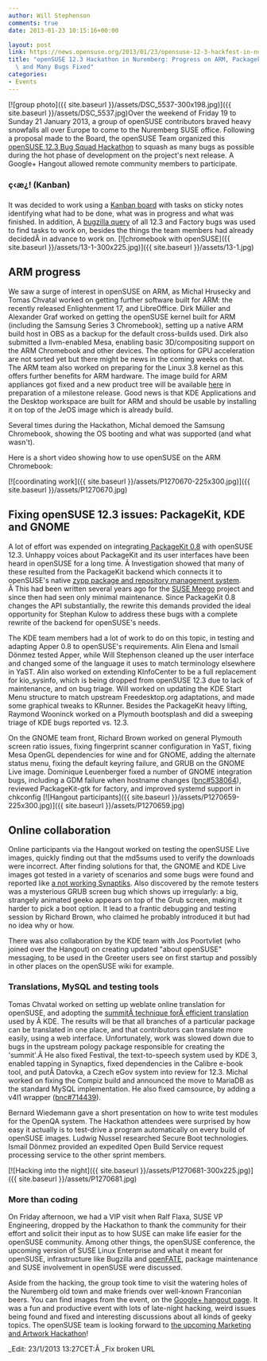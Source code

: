```yaml
---
author: Will Stephenson
comments: true
date: 2013-01-23 10:15:16+00:00

layout: post
link: https://news.opensuse.org/2013/01/23/opensuse-12-3-hackfest-in-nuremberg-progress-on-arm-packagekit-and-many-bugs-fixed/
title: "openSUSE 12.3 Hackathon in Nuremberg: Progress on ARM, Packagekit\
  \ and Many Bugs Fixed"
categories:
- Events
---
```

[![group photo]({{ site.baseurl }}/assets/DSC_5537-300x198.jpg)]({{ site.baseurl }}/assets/DSC_5537.jpg)Over the weekend of Friday 19 to Sunday 21 January 2013, a group of openSUSE contributors braved heavy snowfalls all over Europe to come to the Nuremberg SUSE office. Following a proposal made to the Board, the openSUSE Team organized this [openSUSE 12.3 Bug Squad Hackathon](https://en.opensuse.org/openSUSE:12.3_polish_hackaton) to squash as many bugs as possible during the hot phase of development on the project's next release. A Google+ Hangout allowed remote community members to participate.<!-- more -->


### ç‹æ¿! (Kanban)


It was decided to work using a [Kanban board](http://en.wikipedia.org/wiki/Kanban_board) with tasks on sticky notes identifying what had to be done, what was in progress and what was finished. In addition, A [bugzilla query](https://bugzilla.novell.com/buglist.cgi?resolution=---&resolution=DUPLICATE&classification=openSUSE&query_format=advanced&bug_status=NEW&bug_status=ASSIGNED&bug_status=NEEDINFO&bug_status=REOPENED&bug_status=RESOLVED&product=openSUSE%2012.3&product=openSUSE%20Factory) of all 12.3 and Factory bugs was used to find tasks to work on, besides the things the team members had already decidedÂ in advance to work on.
[![chromebook with openSUSE]({{ site.baseurl }}/assets/13-1-300x225.jpg)]({{ site.baseurl }}/assets/13-1.jpg)


## ARM progress


We saw a surge of interest in openSUSE on ARM, as Michal Hrusecky and Tomas Chvatal worked on getting further software built for ARM: the recently released Enlightenment 17, and LibreOffice. Dirk Müller and Alexander Graf worked on getting the openSUSE kernel built for ARM (including the Samsung Series 3 Chromebook), setting up a native ARM build host in OBS as a backup for the default cross-builds used. Dirk also submitted a llvm-enabled Mesa, enabling basic 3D/compositing support on the ARM Chromebook and other devices. The options for GPU acceleration are not sorted yet but there might be news in the coming weeks on that. The ARM team also worked on preparing for the Linux 3.8 kernel as this offers further benefits for ARM hardware. The image build for ARM appliances got fixed and a new product tree will be available [here](http://download.opensuse.org/distribution/armv7hl/factory/repo/oss/) in preparation of a milestone release. Good news is that KDE Applications and the Desktop workspace are built for ARM and should be usable by installing it on top of the JeOS image which is already build.

Several times during the Hackathon, Michal demoed the Samsung Chromebook, showing the OS booting and what was supported (and what wasn't).

Here is a short video showing how to use openSUSE on the ARM Chromebook:


[![coordinating work]({{ site.baseurl }}/assets/P1270670-225x300.jpg)]({{ site.baseurl }}/assets/P1270670.jpg)


## Fixing openSUSE 12.3 issues: PackageKit, KDE and GNOME


A lot of effort was expended on integrating[ PackageKit 0.8](http://lists.freedesktop.org/archives/packagekit/2013-January/026025.html) with openSUSE 12.3. Unhappy voices about PackageKit and its user interfaces have been heard in openSUSE for a long time. Â Investigation showed that many of these resulted from the PackageKit backend which connects it to openSUSE's native [zypp package and repository management system](https://en.opensuse.org/Portal:Libzypp). Â This had been written several years ago for the [SUSE Meego](https://www.suse.com/promo/lp/meego.html) project and since then had seen only minimal maintenance. Since PackageKit 0.8 changes the API substantially, the rewrite this demands provided the ideal opportunity for Stephan Kulow to address these bugs with a complete rewrite of the backend for openSUSE's needs.

The KDE team members had a lot of work to do on this topic, in testing and adapting Apper 0.8 to openSUSE's requirements. Alin Elena and Ismail Dönmez tested Apper, while Will Stephenson cleaned up the user interface and changed some of the language it uses to match terminology elsewhere in YaST. Alin also worked on extending KInfoCenter to be a full replacement for kio_sysinfo, which is being dropped from openSUSE 12.3 due to lack of maintenance, and on bug triage. Will worked on updating the KDE Start Menu structure to match upstream Freedesktop.org adaptations, and made some graphical tweaks to KRunner. Besides the PackageKit heavy lifting, Raymond Wooninck worked on a Plymouth bootsplash and did a sweeping triage of KDE bugs reported vs. 12.3.

On the GNOME team front, Richard Brown worked on general Plymouth screen ratio issues, fixing fingerprint scanner configuration in YaST, fixing Mesa OpenGL dependencies for wine and for GNOME, adding the alternate status menu, fixing the default keyring failure, and GRUB on the GNOME Live image. Dominique Leuenberger fixed a number of GNOME integration bugs, including a GDM failure when hostname changes ([bnc#538064](https://bugzilla.novell.com/show_bug.cgi?id=538064)), reviewed PackageKit-gtk for factory, and improved systemd support in chkconfig
[![Hangout participants]({{ site.baseurl }}/assets/P1270659-225x300.jpg)]({{ site.baseurl }}/assets/P1270659.jpg)


## Online collaboration


Online participants via the Hangout worked on testing the openSUSE Live images, quickly finding out that the md5sums used to verify the downloads were incorrect. After finding solutions for that, the GNOME and KDE Live images got tested in a variety of scenarios and some bugs were found and reported like [a not working Synaptiks](https://bugzilla.novell.com/show_bug.cgi?id=799925). Also discovered by the remote testers was a mysterious GRUB screen bug which shows up irregularly: a big, strangely animated geeko appears on top of the Grub screen, making it harder to pick a boot option. It lead to a frantic debugging and testing session by Richard Brown, who claimed he probably introduced it but had no idea why or how.

There was also collaboration by the KDE team with Jos Poortvliet (who joined over the Hangout) on creating updated "about openSUSE" messaging, to be used in the Greeter users see on first startup and possibly in other places on the openSUSE wiki for example.


### Translations, MySQL and testing tools


Tomas Chvatal worked on setting up weblate online translation for openSUSE, and adopting the [summitÂ technique forÂ efficient translation](http://techbase.kde.org/Localization/Workflows/PO_Summit#Translating_in_Summit) used by Â KDE. The results will be that all branches of a particular package can be translated in one place, and that contributors can translate more easily, using a web interface. Unfortunately, work was slowed down due to bugs in the upstream pology package responsible for creating the 'summit'.Â He also fixed Festival, the text-to-speech system used by KDE 3, enabled tapping in Synaptics, fixed dependencies in the Calibre e-book tool, and putÂ Datovka, a Czech eGov system into review for 12.3. Michal worked on fixing the Compiz build and announced the move to MariaDB as the standard MySQL implementation. He also fixed camsource, by adding a v4l1 wrapper ([bnc#714439](https://bugzilla.novell.com/show_bug.cgi?id=714439)).

Bernard Wiedemann gave a short presentation on how to write test modules for the OpenQA system. The Hackathon attendees were surprised by how easy it actually is to test-drive a program automatically on every build of openSUSE images. Ludwig Nussel researched Secure Boot technologies. Ismail Dönmez provided an expedited Open Build Service request processing service to the other sprint members.

[![Hacking into the night]({{ site.baseurl }}/assets/P1270681-300x225.jpg)]({{ site.baseurl }}/assets/P1270681.jpg)


### More than coding


On Friday afternoon, we had a VIP visit when Ralf Flaxa, SUSE VP Engineering, dropped by the Hackathon to thank the community for their effort and solicit their input as to how SUSE can make life easier for the openSUSE community. Among other things, the openSUSE conference, the upcoming version of SUSE Linux Enterprise and what it meant for openSUSE, infrastructure like Bugzilla and [openFATE](https://features.opensuse.org/), package maintenance and SUSE involvement in openSUSE were discussed.

Aside from the hacking, the group took time to visit the watering holes of the Nuremberg old town and make friends over well-known Franconian beers. You can find images from the event, on the [Google+ hangout page](https://plus.google.com/events/ck9u9j47nrtbkgnur5okmfagf88). It was a fun and productive event with lots of late-night hacking, weird issues being found and fixed and interesting discussions about all kinds of geeky topics. The openSUSE team is looking forward to [the upcoming Marketing and Artwork Hackathon](http://en.opensuse.org/openSUSE:12.3_marketing_hackaton)!

_Edit: 23/1/2013 13:27CET:Â _Fix broken URL		
